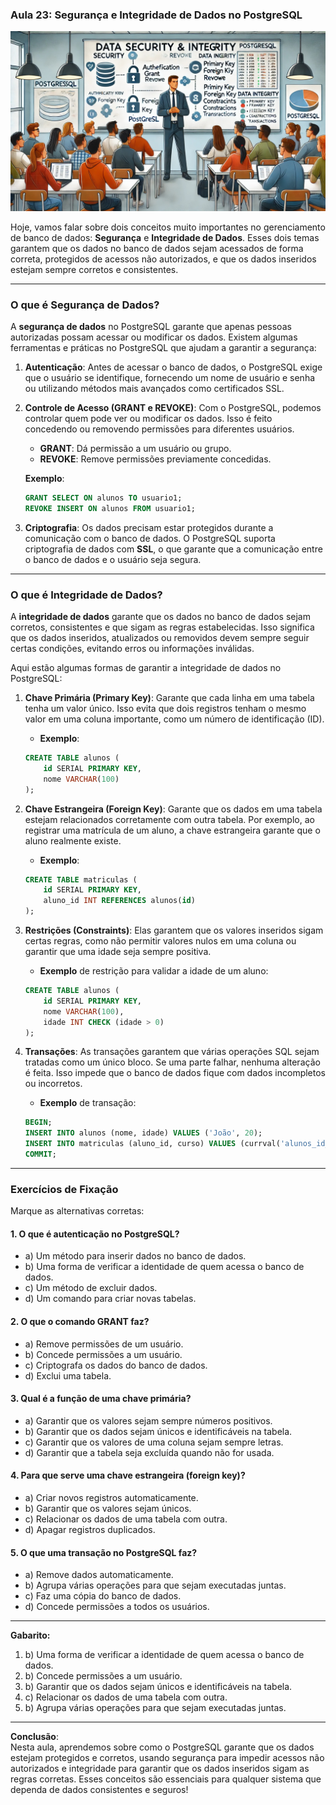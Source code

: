 ### Aula 23: Segurança e Integridade de Dados no PostgreSQL
![](./assets/23.jpeg)

Hoje, vamos falar sobre dois conceitos muito importantes no gerenciamento de banco de dados: **Segurança** e **Integridade de Dados**. Esses dois temas garantem que os dados no banco de dados sejam acessados de forma correta, protegidos de acessos não autorizados, e que os dados inseridos estejam sempre corretos e consistentes.

---

### O que é Segurança de Dados?

A **segurança de dados** no PostgreSQL garante que apenas pessoas autorizadas possam acessar ou modificar os dados. Existem algumas ferramentas e práticas no PostgreSQL que ajudam a garantir a segurança:

1. **Autenticação**: Antes de acessar o banco de dados, o PostgreSQL exige que o usuário se identifique, fornecendo um nome de usuário e senha ou utilizando métodos mais avançados como certificados SSL.
   
2. **Controle de Acesso (GRANT e REVOKE)**: Com o PostgreSQL, podemos controlar quem pode ver ou modificar os dados. Isso é feito concedendo ou removendo permissões para diferentes usuários.
   - **GRANT**: Dá permissão a um usuário ou grupo.
   - **REVOKE**: Remove permissões previamente concedidas.

   **Exemplo**:
   ```sql
   GRANT SELECT ON alunos TO usuario1;
   REVOKE INSERT ON alunos FROM usuario1;
   ```

3. **Criptografia**: Os dados precisam estar protegidos durante a comunicação com o banco de dados. O PostgreSQL suporta criptografia de dados com **SSL**, o que garante que a comunicação entre o banco de dados e o usuário seja segura.

---

### O que é Integridade de Dados?

A **integridade de dados** garante que os dados no banco de dados sejam corretos, consistentes e que sigam as regras estabelecidas. Isso significa que os dados inseridos, atualizados ou removidos devem sempre seguir certas condições, evitando erros ou informações inválidas.

Aqui estão algumas formas de garantir a integridade de dados no PostgreSQL:

1. **Chave Primária (Primary Key)**: Garante que cada linha em uma tabela tenha um valor único. Isso evita que dois registros tenham o mesmo valor em uma coluna importante, como um número de identificação (ID).
   - **Exemplo**:
   ```sql
   CREATE TABLE alunos (
       id SERIAL PRIMARY KEY,
       nome VARCHAR(100)
   );
   ```

2. **Chave Estrangeira (Foreign Key)**: Garante que os dados em uma tabela estejam relacionados corretamente com outra tabela. Por exemplo, ao registrar uma matrícula de um aluno, a chave estrangeira garante que o aluno realmente existe.
   - **Exemplo**:
   ```sql
   CREATE TABLE matriculas (
       id SERIAL PRIMARY KEY,
       aluno_id INT REFERENCES alunos(id)
   );
   ```

3. **Restrições (Constraints)**: Elas garantem que os valores inseridos sigam certas regras, como não permitir valores nulos em uma coluna ou garantir que uma idade seja sempre positiva.
   - **Exemplo** de restrição para validar a idade de um aluno:
   ```sql
   CREATE TABLE alunos (
       id SERIAL PRIMARY KEY,
       nome VARCHAR(100),
       idade INT CHECK (idade > 0)
   );
   ```

4. **Transações**: As transações garantem que várias operações SQL sejam tratadas como um único bloco. Se uma parte falhar, nenhuma alteração é feita. Isso impede que o banco de dados fique com dados incompletos ou incorretos.
   - **Exemplo** de transação:
   ```sql
   BEGIN;
   INSERT INTO alunos (nome, idade) VALUES ('João', 20);
   INSERT INTO matriculas (aluno_id, curso) VALUES (currval('alunos_id_seq'), 'Matemática');
   COMMIT;
   ```

---

### Exercícios de Fixação

Marque as alternativas corretas:

#### 1. O que é autenticação no PostgreSQL?
   - a) Um método para inserir dados no banco de dados.
   - b) Uma forma de verificar a identidade de quem acessa o banco de dados.
   - c) Um método de excluir dados.
   - d) Um comando para criar novas tabelas.

#### 2. O que o comando GRANT faz?
   - a) Remove permissões de um usuário.
   - b) Concede permissões a um usuário.
   - c) Criptografa os dados do banco de dados.
   - d) Exclui uma tabela.

#### 3. Qual é a função de uma chave primária?
   - a) Garantir que os valores sejam sempre números positivos.
   - b) Garantir que os dados sejam únicos e identificáveis na tabela.
   - c) Garantir que os valores de uma coluna sejam sempre letras.
   - d) Garantir que a tabela seja excluída quando não for usada.

#### 4. Para que serve uma chave estrangeira (foreign key)?
   - a) Criar novos registros automaticamente.
   - b) Garantir que os valores sejam únicos.
   - c) Relacionar os dados de uma tabela com outra.
   - d) Apagar registros duplicados.

#### 5. O que uma transação no PostgreSQL faz?
   - a) Remove dados automaticamente.
   - b) Agrupa várias operações para que sejam executadas juntas.
   - c) Faz uma cópia do banco de dados.
   - d) Concede permissões a todos os usuários.

---

**Gabarito:**
1. b) Uma forma de verificar a identidade de quem acessa o banco de dados.
2. b) Concede permissões a um usuário.
3. b) Garantir que os dados sejam únicos e identificáveis na tabela.
4. c) Relacionar os dados de uma tabela com outra.
5. b) Agrupa várias operações para que sejam executadas juntas.

---

**Conclusão**:  
Nesta aula, aprendemos sobre como o PostgreSQL garante que os dados estejam protegidos e corretos, usando segurança para impedir acessos não autorizados e integridade para garantir que os dados inseridos sigam as regras corretas. Esses conceitos são essenciais para qualquer sistema que dependa de dados consistentes e seguros!